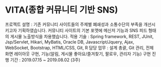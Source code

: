 # VITA(종합 커뮤니티 기반 SNS)

프로젝트 설명 : 기존 커뮤니티 사이트들의 주제별 폐쇄성과 소통수단의 부족을 개선시키고자 기획하였습니다. 커뮤니티 사이트의 기본 포맷에 메신저 기능과 SNS 피드 형태의 게시물 노출방식을 차용했습니다.
적용 기술 : Spring framework, REST, JUnit, Jsp/Servlet, Hikari, MyBatis, Oracle DB, Javascript/Jquery, Ajax, WebSocket, Bootstrap, HTML/CSS, Git, R
담당 업무 : 설계 총괄, Git 관리, 전체 화면 레이아웃 구현, 기능(알림, 게시물 좋아요/즐겨찾기, 팔로우, 관리자 기능) 구현
진행 기간 : 2019.07.15 ~ 2019.08.02 (3주)
